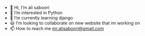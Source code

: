 - 👋 Hi, I’m ali saboori
- 👀 I’m interested in Python
- 🌱 I’m currently learning django
- 😃 I’m looking to collaborate on new website that im working on
- 📫 How to reach me mr.alisaboori@gmail.com

<!---
alisaboori-git/alisaboori-git is a ✨ special ✨ repository because its `README.md` (this file) appears on your GitHub profile.
You can click the Preview link to take a look at your changes.
--->
